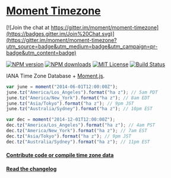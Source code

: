 # [Moment Timezone](http://momentjs.com/timezone)

[![Join the chat at https://gitter.im/moment/moment-timezone](https://badges.gitter.im/Join%20Chat.svg)](https://gitter.im/moment/moment-timezone?utm_source=badge&utm_medium=badge&utm_campaign=pr-badge&utm_content=badge)

[![NPM version][npm-version-image]][npm-url] [![NPM downloads][npm-downloads-image]][npm-url] [![MIT License][license-image]][license-url] [![Build Status][travis-image]][travis-url]

IANA Time Zone Database + [Moment.js](http://momentjs.com).

```js
var june = moment("2014-06-01T12:00:00Z");
june.tz("America/Los_Angeles").format("ha z"); // 5am PDT
june.tz("America/New_York").format("ha z"); // 8am EDT
june.tz("Asia/Tokyo").format("ha z"); // 9pm JST
june.tz("Australia/Sydney").format("ha z"); // 10pm EST

var dec = moment("2014-12-01T12:00:00Z");
dec.tz("America/Los_Angeles").format("ha z"); // 4am PST
dec.tz("America/New_York").format("ha z"); // 7am EST
dec.tz("Asia/Tokyo").format("ha z"); // 9pm JST
dec.tz("Australia/Sydney").format("ha z"); // 11pm EST
```

#### [Contribute code or compile time zone data](contributing.md)

#### [Read the changelog](changelog.md)

[license-image]: http://img.shields.io/badge/license-MIT-blue.svg?style=flat
[license-url]: LICENSE
[npm-url]: https://npmjs.org/package/moment-timezone
[npm-version-image]: http://img.shields.io/npm/v/moment-timezone.svg?style=flat
[npm-downloads-image]: http://img.shields.io/npm/dm/moment-timezone.svg?style=flat
[travis-url]: http://travis-ci.org/moment/moment-timezone
[travis-image]: http://img.shields.io/travis/moment/moment-timezone/develop.svg?style=flat
